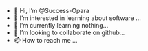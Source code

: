 - 👋 Hi, I’m @Success-Opara
- 👀 I’m interested in learning about software ...
- 🌱 I’m currently learning nothing...
- 💞️ I’m looking to collaborate on github...
- 📫 How to reach me ...

<!---
Success-Opara/Success-Opara is a ✨ special ✨ repository because its `README.md` (this file) appears on your GitHub profile.
You can click the Preview link to take a look at your changes.
--->
